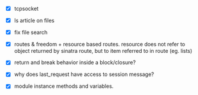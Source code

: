  - [x] tcpsocket
 - [x] ls article on files
 - [x] fix file search
 - [x] routes & freedom + resource based routes.
       resource does not refer to object returned by sinatra route, but to item referred to in route (eg. lists)  
 - [x] return and break behavior inside a block/closure?
 - [x] why does last_request have access to session message?
 - [x] module instance methods and variables.
 
